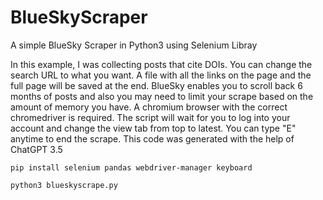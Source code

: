# BlueSkyScraper
A simple BlueSky Scraper in Python3 using Selenium Libray

In this example, I was collecting posts that cite DOIs. You can change the search URL to what you want. A file with all the links on the page and the full page will be saved at the end. BlueSky enables you to scroll back 6 months of posts and also you may need to limit your scrape based on the amount of memory you have. A chromium browser with the correct chromedriver is required. The script will wait for you to log into your account and change the view tab from top to latest. You can type "E" anytime to end the scrape. This code was generated with the help of ChatGPT 3.5

```
pip install selenium pandas webdriver-manager keyboard
```

```
python3 blueskyscrape.py
```
